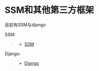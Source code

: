 # SSM和其他第三方框架

目前有SSM与django

SSM:
> * [SSM](https://github.com/shencang/note/tree/master/Server/SSM%20and%20third%20party%20framework/SSM)

Django:
> * [Django](https://github.com/shencang/note/tree/master/Server/SSM%20and%20third%20party%20framework/Django)